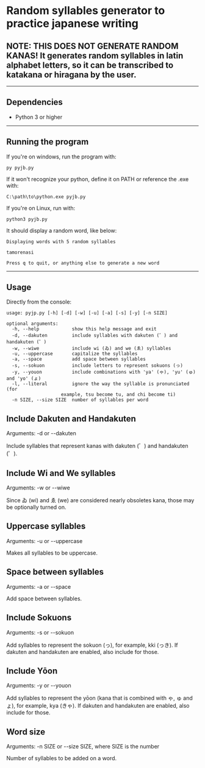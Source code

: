 # Random syllables generator to practice japanese writing

## NOTE: **THIS DOES NOT GENERATE RANDOM KANAS!** It generates random syllables in latin alphabet letters, so it can be transcribed to katakana or hiragana by the user.

---

## Dependencies

* Python 3 or higher

---

## Running the program

If you're on windows, run the program with:

    py pyjb.py

If it won't recognize your python, define it on PATH or reference the .exe with:

    C:\path\to\python.exe pyjb.py

If you're on Linux, run with:

    python3 pyjb.py

It should display a random word, like below:

    Displaying words with 5 random syllables

    tamorenasi

    Press q to quit, or anything else to generate a new word

---

## Usage

Directly from the console:

    usage: pyjp.py [-h] [-d] [-w] [-u] [-a] [-s] [-y] [-n SIZE]

    optional arguments:  
      -h, --help            show this help message and exit  
      -d, --dakuten         include syllables with dakuten (゛) and handakuten (゜)
      -w, --wiwe            include wi (ゐ) and we (ゑ) syllables
      -u, --uppercase       capitalize the syllables
      -a, --space           add space between syllables
      -s, --sokuon          include letters to represent sokuons (っ)
      -y, --youon           include combinations with 'ya' (ゃ), 'yu' (ゅ) and 'yo' (ょ)
      -l, --literal         ignore the way the syllable is pronunciated (for
                        example, tsu become tu, and chi become ti)
      -n SIZE, --size SIZE  number of syllables per word

## Include Dakuten and Handakuten

Arguments: -d or --dakuten

Include syllables that represent kanas with dakuten (゛) and handakuten (゜).

## Include Wi and We syllables

Arguments: -w or --wiwe

Since ゐ (wi) and ゑ (we) are considered nearly obsoletes kana, those may be optionally turned on.

## Uppercase syllables

Arguments: -u or --uppercase

Makes all syllables to be uppercase.

## Space between syllables

Arguments: -a or --space

Add space between syllables.

## Include Sokuons

Arguments: -s or --sokuon

Add syllables to represent the sokuon (っ), for example, kki (っき). If dakuten and handakuten are enabled, also include for those.

## Include Yōon

Arguments: -y or --youon

Add syllables to represent the yōon (kana that is combined with ゃ, ゅ and ょ), for example, kya (きゃ). If dakuten and handakuten are enabled, also include for those.

## Word size

Arguments: -n SIZE or --size SIZE, where SIZE is the number

Number of syllables to be added on a word.